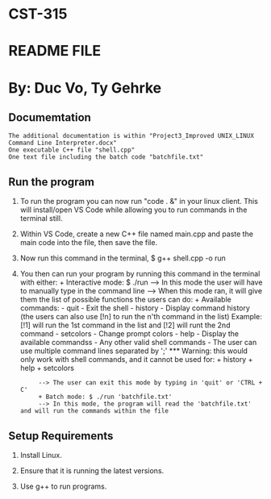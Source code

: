 # CST-315
 
# README FILE
# By: Duc Vo, Ty Gehrke

## Documemtation

	The additional documentation is within "Project3_Improved UNIX_LINUX Command Line Interpreter.docx"
	One executable C++ file "shell.cpp"
	One text file including the batch code "batchfile.txt"
	
## Run the program

1) To run the program you can now run "code . &" in your linux client. This will install/open VS Code while allowing you
	to run commands in the terminal still.
	
2) Within VS Code, create a new C++ file named main.cpp and paste the main code into the file,
	then save the file.

3) Now run this command in the terminal, $ g++ shell.cpp -o run 

4) You then can run your program by running this command in the terminal with either:
			+ Interactive mode:	 $ ./run 
			--> In this mode the user will have to manually type in the command line 
			--> When this mode ran, it will give them the list of possible functions the users can do:
					+ Available commands:
							- quit - Exit the shell
							- history - Display command history 
									(the users can also use [!n] to run the n'th command in the list)
									Example: [!1] will run the 1st command in the list and [!2] will runt the 2nd command
							- setcolors - Change prompt colors
							- help - Display the available commandss
							- Any other valid shell commands
							- The user can use multiple command lines separated by ';'
								*** Warning: this would only work with shell commands, and it cannot be used for:
										+ history
										+ help
										+ setcolors
							

			--> The user can exit this mode by typing in 'quit' or 'CTRL + C'
			+ Batch mode: $ ./run 'batchfile.txt'
			--> In this mode, the program will read the 'batchfile.txt' and will run the commands within the file

## Setup Requirements

1) Install Linux.

2) Ensure that it is running the latest versions.

3) Use g++ to run programs.




